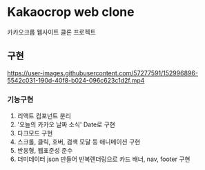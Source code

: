 # Kakaocrop web clone 

카카오크롭 웹사이트 클론 프로젝트

## 구현
https://user-images.githubusercontent.com/57277591/152996896-5542c031-190d-40f8-b024-096c623c1d2f.mp4

### 기능구현
1. 리액트 컴포넌트 분리
2. '오늘의 카카오 날짜 소식' Date로 구현
3. 다크모드 구현
4. 스크롤, 클릭, 호버, 검색 모달 등 애니메이션 구현
5. 반응형, 웹표준성 준수
6. 더미데이터 json 만들어 반복렌더링으로 카드 배너, nav, footer 구현
